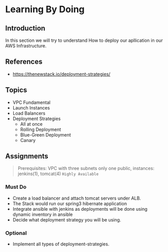 # Learning By Doing

## Introduction
In this section we will try to understand How to deploy our apllication in our AWS Infrastructure.

## References
* https://thenewstack.io/deployment-strategies/

## Topics
* VPC Fundamental
* Launch Instances
* Load Balancers
* Deployment Strategies
	* All at once
	* Rolling Deployment
	* Blue-Green Deployment
	* Canary  

## Assignments
> Prerequisites: VPC with three subnets only one public,  instances: jenkins(1), tomcat(4)  `Highly Available`
### Must Do
* Create a load balancer and attach tomcat servers under ALB.
* The Stack would run our spring3 hibernate application
* Integrate ansible with jenkins as deployments will be done using dynamic inventory in ansible
* Decide what deployment strategy you will be using.

### Optional
* Implement all types of deployment-strategies.
